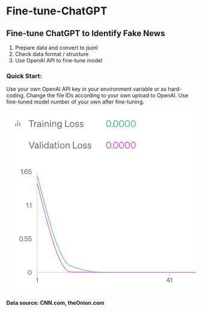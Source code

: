 # Fine-tune-ChatGPT
## Fine-tune ChatGPT to Identify Fake News
1. Prepare data and convert to jsonl
2. Check data format / structure
3. Use OpenAI API to fine-tune model
### Quick Start: 
Use your own OpenAI API key in your environment variable or as hard-coding. 
Change the file IDs according to your own upload to OpenAI. Use fine-tuned model number of your own after fine-tuning.

<img src="fine_tune_results.png?raw=true"/>

#### Data source: CNN.com, theOnion.com
